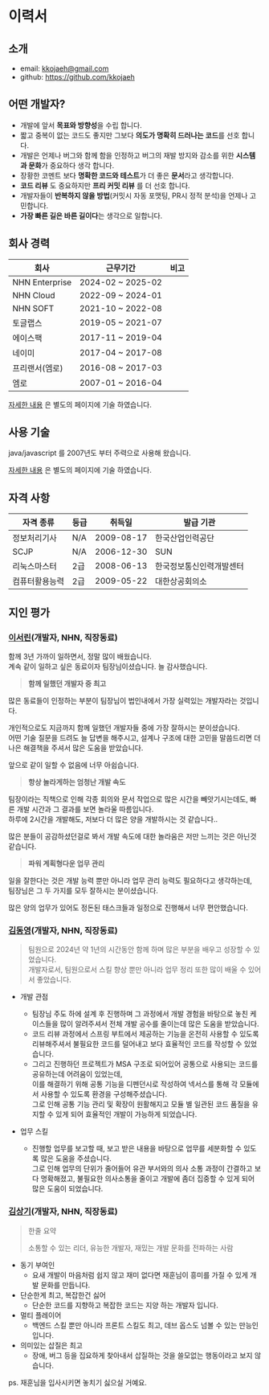# 이력서

## 소개

- email: kkojaeh@gmail.com
- github: https://github.com/kkojaeh

## 어떤 개발자?

- 개발에 앞서 **목표와 방향성**을 수립 합니다.
- 짧고 중복이 없는 코드도 좋지만 그보다 **의도가 명확히 드러나는 코드**를 선호 합니다.
- 개발은 언제나 버그와 함께 함을 인정하고 버그의 재발 방지와 감소를 위한 **시스템과 문화**가 중요하다 생각 합니다.
- 장황한 코멘트 보다 **명확한 코드와 테스트**가 더 좋은 **문서**라고 생각합니다.
- **코드 리뷰** 도 중요하지만 **프리 커밋 리뷰** 를 더 선호 합니다.
- 개발자들이 **반복하지 않을 방법**(커밋시 자동 포맷팅, PR시 정적 분석)을 언제나 고민합니다.
- **가장 빠른 길은 바른 길이다**는 생각으로 일합니다.

## 회사 경력

| 회사             | 근무기간              | 비고 |
|----------------|-------------------|----|
| NHN Enterprise | 2024-02 ~ 2025-02 |    |
| NHN Cloud      | 2022-09 ~ 2024-01 |    |
| NHN SOFT       | 2021-10 ~ 2022-08 |    |
| 토글랩스           | 2019-05 ~ 2021-07 |    |
| 에이스팩           | 2017-11 ~ 2019-04 |    |
| 네이미            | 2017-04 ~ 2017-08 |    |
| 프리랜서(엠로)       | 2016-08 ~ 2017-03 |    |
| 엠로             | 2007-01 ~ 2016-04 |    |

[자세한 내용](https://github.com/kkojaeh/resume/blob/master/EXPERIENCES.md) 은 별도의 페이지에 기술 하였습니다.

## 사용 기술

java/javascript 를 2007년도 부터 주력으로 사용해 왔습니다.

[자세한 내용](https://github.com/kkojaeh/resume/blob/master/SKILLS.md) 은 별도의 페이지에 기술 하였습니다.

## 자격 사항

| 자격 종류    | 등급  | 취득일        | 발급 기관        |
|----------|-----|------------|--------------|
| 	정보처리기사  | N/A | 2009-08-17 | 한국산업인력공단     |
| 	SCJP    | N/A | 2006-12-30 | SUN          |
| 	리눅스마스터  | 2급  | 2008-06-13 | 한국정보통신인력개발센터 |
| 	컴퓨터활용능력 | 2급  | 2009-05-22 | 대한상공회의소      |

## 지인 평가

### [이서린](https://github.com/slleee)(개발자, NHN, 직장동료)

함께 3년 가까이 일하면서, 정말 많이 배웠습니다.<br/>
계속 같이 일하고 싶은 동료이자 팀장님이셨습니다. 늘 감사했습니다.

> <b>함께 일했던 개발자 중 최고</b>

많은 동료들이 인정하는 부분이 팀장님이 법인내에서 가장 실력있는 개발자라는 것입니다.

개인적으로도 지금까지 함께 일했던 개발자들 중에 가장 잘하시는 분이셨습니다.<br/>
어떤 기술 질문을 드려도 늘 답변을 해주시고, 설계나 구조에 대한 고민을 말씀드리면 더 나은 해결책을 주셔서 많은 도움을 받았습니다.

앞으로 같이 일할 수 없음에 너무 아쉽습니다.

> <b>항상 놀라게하는 엄청난 개발 속도</b>

팀장이라는 직책으로 인해 각종 회의와 문서 작업으로 많은 시간을 빼앗기시는데도, 빠른 개발 시간과 그 결과를 보면 놀라울 따름입니다.<br/>
하루에 2시간을 개발해도, 저보다 더 많은 양을 개발하시는 것 같습니다..

많은 분들이 공감하셨던걸로 봐서 개발 속도에 대한 놀라움은 저만 느끼는 것은 아닌것 같습니다.

> <b>파워 계획형다운 업무 관리</b>

일을 잘한다는 것은 개발 능력 뿐만 아니라 업무 관리 능력도 필요하다고 생각하는데, <br/>
팀장님은 그 두 가지를 모두 잘하시는 분이셨습니다.<br/>

많은 양의 업무가 있어도 정돈된 태스크들과 일정으로 진행해서 너무 편안했습니다.<br/>

### [김동영](https://github.com/idean3885)(개발자, NHN, 직장동료)

> 팀원으로 2024년 약 1년의 시간동안 함께 하며 많은 부분을 배우고 성장할 수 있었습니다.    
> 개발자로서, 팀원으로서 스킬 향상 뿐만 아니라 업무 정리 또한 많이 배울 수 있어서 좋았습니다.

* 개발 관점
    * 팀장님 주도 하에 설계 후 진행하며 그 과정에서 개발 경험을 바탕으로 놓친 케이스들을 많이 알려주셔서 전체 개발 공수를 줄이는데 많은 도움을 받았습니다.
    * 코드 리뷰 과정에서 스프링 부트에서 제공하는 기능을 온전히 사용할 수 있도록 리뷰해주셔서 불필요한 코드를 덜어내고 보다 효율적인 코드를 작성할 수 있었습니다.
    * 그리고 진행하던 프로젝트가 MSA 구조로 되어있어 공통으로 사용되는 코드를 공유하는데 어려움이 있었는데,   
      이를 해결하기 위해 공통 기능을 디펜던시로 작성하여 넥서스를 통해 각 모듈에서 사용할 수 있도록 환경을 구성해주셨습니다.  
      그로 인해 공통 기능 관리 및 확장이 원활해지고 모듈 별 일관된 코드 품질을 유지할 수 있게 되어 효율적인 개발이 가능하게 되었습니다.

* 업무 스킬
    * 진행할 업무를 보고할 때, 보고 받은 내용을 바탕으로 업무를 세분화할 수 있도록 많은 도움을 주셨습니다.  
      그로 인해 업무의 단위가 줄어들어 유관 부서와의 의사 소통 과정이 간결하고 보다 명확해졌고,
      불필요한 의사소통을 줄이고 개발에 좀더 집중할 수 있게 되어 많은 도움이 되었습니다.

### [김상기](https://github.com/naksk1031)(개발자, NHN, 직장동료)

> 한줄 요약
>
> 소통할 수 있는 리더, 유능한 개발자, 재밌는 개발 문화를 전파하는 사람

* 동기 부여인
    * 요새 개발이 마음처럼 쉽지 않고 재미 없다면 재훈님이 흥미를 가질 수 있게 개발 문화를 만듭니다.
* 단순한게 최고, 복잡한건 싫어
    * 단순한 코드를 지향하고 복잡한 코드는 지양 하는 개발자 입니다.
* 멀티 플레이어
    * 백엔드 스킬 뿐만 아니라 프론트 스킬도 최고, 데브 옵스도 넘볼 수 있는 만능인 입니다.
* 의미있는 삽질은 최고
    * 장애, 버그 등을 집요하게 찾아내서 삽질하는 것을 쓸모없는 행동이라고 보지 않습니다.

ps. 재훈님을 입사시키면 놓치기 싫으실 거예요. 


